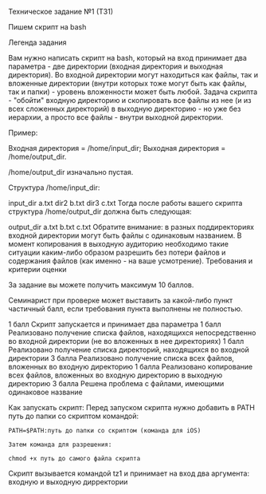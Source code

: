 Техническое задание №1 (ТЗ1)

Пишем скрипт на bash

Легенда задания

Вам нужно написать скрипт на bash, который на вход принимает два параметра - две директории (входная директория и выходная директория). Во входной директории могут находиться как файлы, так и вложенные директории (внутри которых тоже могут быть как файлы, так и папки) - уровень вложенности может быть любой. Задача скрипта - "обойти" входную директорию и скопировать все файлы из нее (и из всех сложенных директорий) в выходную директорию - но уже без иерархии, а просто все файлы - внутри выходной директории.

Пример:

Входная директория = /home/input_dir; Выходная директория = /home/output_dir.

/home/output_dir изначально пустая.

Структура /home/input_dir:

input_dir
	a.txt
	dir2
		b.txt
	dir3
		c.txt
Тогда после работы вашего скрипта структура /home/output_dir должна быть следующая:

output_dir
	a.txt
	b.txt
	c.txt
Обратите внимание: в разных поддиректориях входной директории могут быть файлы с одинаковым названием. В момент копирования в выходную аудиторию необходимо такие ситуации каким-либо образом разрешить без потери файлов и содержания файлов (как именно - на ваше усмотрение).
Требования и критерии оценки

За задание вы можете получить максимум 10 баллов.

Семинарист при проверке может выставить за какой-либо пункт частичный балл, если требования пункта выполнены не полностью.

1 балл Скрипт запускается и принимает два параметра
1 балл Реализовано получение списка файлов, находящихся непосредственно во входной директории (не во вложенных в нее директориях)
1 балл Реализовано получение списка директорий, находящихся во входной директории
3 балла Реализовано получение списка всех файлов, вложенных во входную директорию
1 балла Реализовано копирование всех файлов, вложенных во входную директорию в выходную директорию
3 балла Решена проблема с файлами, имеющими одинаковое название

Как запускать скрипт:
	Перед запуском скрипта нужно добавить в PATH путь до папки со скриптом командой:
 
	PATH=$PATH:путь до папки со скриптом (команда для iOS)
 
	Затем команда для разрешения:
 
	chmod +x путь до самого файла скрипта
 
Скрипт вызывается командой tz1 и принимает на вход два аргумента: входную и выходную дирректории
